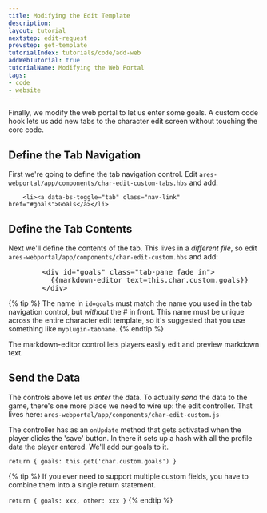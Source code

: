 ```yaml
---
title: Modifying the Edit Template
description: 
layout: tutorial
nextstep: edit-request
prevstep: get-template
tutorialIndex: tutorials/code/add-web
addWebTutorial: true
tutorialName: Modifying the Web Portal
tags:
- code
- website
---
```


Finally, we modify the web portal to let us enter some goals. A custom code hook lets us add new tabs to the character edit screen without touching the core code.

## Define the Tab Navigation

First we're going to define the tab navigation control.  Edit `ares-webportal/app/components/char-edit-custom-tabs.hbs` and add:

        <li><a data-bs-toggle="tab" class="nav-link" href="#goals">Goals</a></li>

## Define the Tab Contents

Next we'll define the contents of the tab.  This lives in a _different file_, so edit `ares-webportal/app/components/char-edit-custom.hbs` and add:

<pre>
        &lt;div id="goals" class="tab-pane fade in">
          &#x7b;&#x7b;markdown-editor text=this.char.custom.goals}}
        &lt;/div>
</pre>

{% tip %}
The name in `id=goals` must match the name you used in the tab navigation control, but _without_ the # in front. This name must be unique across the entire character edit template, so it's suggested that you use something like `myplugin-tabname`.
{% endtip %}

The markdown-editor control lets players easily edit and preview markdown text.

## Send the Data

The controls above let us *enter* the data.  To actually *send* the data to the game, there's one more place we need to wire up: the edit controller.  That lives here: `ares-webportal/app/components/char-edit-custom.js`

The controller has as an `onUpdate` method that gets activated when the player clicks the 'save' button.  In there it sets up a hash with all the profile data the player entered.  We'll add our goals to it.

    return { goals: this.get('char.custom.goals') }
    
{% tip %}
If you ever need to support multiple custom fields, you have to combine them into a single return statement.

`return { goals: xxx, other: xxx }`
{% endtip %}
